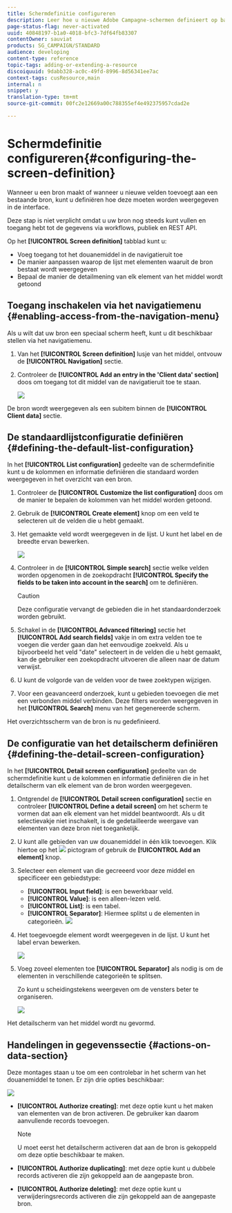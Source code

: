 ```yaml
---
title: Schermdefinitie configureren
description: Leer hoe u nieuwe Adobe Campagne-schermen definieert op basis van de gegevensstructuur van de bronnen.
page-status-flag: never-activated
uuid: 40848197-b1a0-4018-bfc3-7df64fb83307
contentOwner: sauviat
products: SG_CAMPAIGN/STANDARD
audience: developing
content-type: reference
topic-tags: adding-or-extending-a-resource
discoiquuid: 9dabb328-ac0c-49fd-8996-8d56341ee7ac
context-tags: cusResource,main
internal: n
snippet: y
translation-type: tm+mt
source-git-commit: 00fc2e12669a00c788355ef4e492375957cdad2e

---
```



# Schermdefinitie configureren{#configuring-the-screen-definition}

Wanneer u een bron maakt of wanneer u nieuwe velden toevoegt aan een bestaande bron, kunt u definiëren hoe deze moeten worden weergegeven in de interface.

Deze stap is niet verplicht omdat u uw bron nog steeds kunt vullen en toegang hebt tot de gegevens via workflows, publiek en REST API.

Op het **[!UICONTROL Screen definition]** tabblad kunt u:

* Voeg toegang tot het douanemiddel in de navigatieruit toe
* De manier aanpassen waarop de lijst met elementen waaruit de bron bestaat wordt weergegeven
* Bepaal de manier de detailmening van elk element van het middel wordt getoond

## Toegang inschakelen via het navigatiemenu {#enabling-access-from-the-navigation-menu}

Als u wilt dat uw bron een speciaal scherm heeft, kunt u dit beschikbaar stellen via het navigatiemenu.

1. Van het **[!UICONTROL Screen definition]** lusje van het middel, ontvouw de **[!UICONTROL Navigation]** sectie.
1. Controleer de **[!UICONTROL Add an entry in the 'Client data' section]** doos om toegang tot dit middel van de navigatieruit toe te staan.

   ![](assets/schema_extension_19.png)

De bron wordt weergegeven als een subitem binnen de **[!UICONTROL Client data]** sectie.

## De standaardlijstconfiguratie definiëren {#defining-the-default-list-configuration}

In het **[!UICONTROL List configuration]** gedeelte van de schermdefinitie kunt u de kolommen en informatie definiëren die standaard worden weergegeven in het overzicht van een bron.

1. Controleer de **[!UICONTROL Customize the list configuration]** doos om de manier te bepalen de kolommen van het middel worden getoond.
1. Gebruik de **[!UICONTROL Create element]** knop om een veld te selecteren uit de velden die u hebt gemaakt.
1. Het gemaakte veld wordt weergegeven in de lijst. U kunt het label en de breedte ervan bewerken.

   ![](assets/schema_extension_20.png)

1. Controleer in de **[!UICONTROL Simple search]** sectie welke velden worden opgenomen in de zoekopdracht **[!UICONTROL Specify the fields to be taken into account in the search]** om te definiëren.

   >[!CAUTION]
   >
   >Deze configuratie vervangt de gebieden die in het standaardonderzoek worden gebruikt.

1. Schakel in de **[!UICONTROL Advanced filtering]** sectie het **[!UICONTROL Add search fields]** vakje in om extra velden toe te voegen die verder gaan dan het eenvoudige zoekveld. Als u bijvoorbeeld het veld &quot;date&quot; selecteert in de velden die u hebt gemaakt, kan de gebruiker een zoekopdracht uitvoeren die alleen naar de datum verwijst.
1. U kunt de volgorde van de velden voor de twee zoektypen wijzigen.
1. Voor een geavanceerd onderzoek, kunt u gebieden toevoegen die met een verbonden middel verbinden. Deze filters worden weergegeven in het **[!UICONTROL Search]** menu van het gegenereerde scherm.

Het overzichtsscherm van de bron is nu gedefinieerd.

## De configuratie van het detailscherm definiëren {#defining-the-detail-screen-configuration}

In het **[!UICONTROL Detail screen configuration]** gedeelte van de schermdefinitie kunt u de kolommen en informatie definiëren die in het detailscherm van elk element van de bron worden weergegeven.

1. Ontgrendel de **[!UICONTROL Detail screen configuration]** sectie en controleer **[!UICONTROL Define a detail screen]** om het scherm te vormen dat aan elk element van het middel beantwoordt. Als u dit selectievakje niet inschakelt, is de gedetailleerde weergave van elementen van deze bron niet toegankelijk.
1. U kunt alle gebieden van uw douanemiddel in één klik toevoegen. Klik hiertoe op het ![](assets/addallfieldsicon.png) pictogram of gebruik de **[!UICONTROL Add an element]** knop.
1. Selecteer een element van die gecreeerd voor deze middel en specificeer een gebiedstype:

   * **[!UICONTROL Input field]**: is een bewerkbaar veld.
   * **[!UICONTROL Value]**: is een alleen-lezen veld.
   * **[!UICONTROL List]**: is een tabel.
   * **[!UICONTROL Separator]**: Hiermee splitst u de elementen in categorieën.
   ![](assets/schema_extension_23.png)

1. Het toegevoegde element wordt weergegeven in de lijst. U kunt het label ervan bewerken.

   ![](assets/schema_extension_22.png)

1. Voeg zoveel elementen toe **[!UICONTROL Separator]** als nodig is om de elementen in verschillende categorieën te splitsen.

   Zo kunt u scheidingstekens weergeven om de vensters beter te organiseren.

   ![](assets/schema_extension_25.png)

Het detailscherm van het middel wordt nu gevormd.

## Handelingen in gegevenssectie {#actions-on-data-section}

Deze montages staan u toe om een controlebar in het scherm van het douanemiddel te tonen. Er zijn drie opties beschikbaar:

![](assets/schema_extension_actions.png)

* **[!UICONTROL Authorize creating]**: met deze optie kunt u het maken van elementen van de bron activeren. De gebruiker kan daarom aanvullende records toevoegen.

   >[!NOTE]
   >
   >U moet eerst het detailscherm activeren dat aan de bron is gekoppeld om deze optie beschikbaar te maken.

* **[!UICONTROL Authorize duplicating]**: met deze optie kunt u dubbele records activeren die zijn gekoppeld aan de aangepaste bron.
* **[!UICONTROL Authorize deleting]**: met deze optie kunt u verwijderingsrecords activeren die zijn gekoppeld aan de aangepaste bron.

